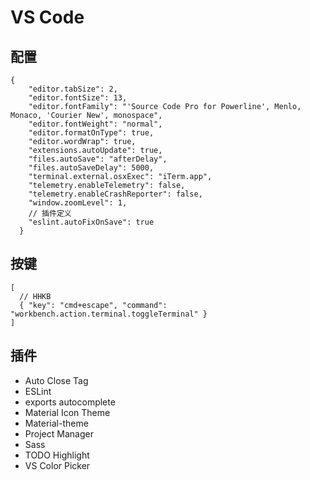# VS Code

## 配置

```
{
    "editor.tabSize": 2,
    "editor.fontSize": 13,
    "editor.fontFamily": "'Source Code Pro for Powerline', Menlo, Monaco, 'Courier New', monospace",
    "editor.fontWeight": "normal",
    "editor.formatOnType": true,
    "editor.wordWrap": true,
    "extensions.autoUpdate": true,
    "files.autoSave": "afterDelay",
    "files.autoSaveDelay": 5000,
    "terminal.external.osxExec": "iTerm.app",
    "telemetry.enableTelemetry": false,
    "telemetry.enableCrashReporter": false,
    "window.zoomLevel": 1,
    // 插件定义
    "eslint.autoFixOnSave": true
  }
```

## 按键

```
[
  // HHKB
  { "key": "cmd+escape", "command": "workbench.action.terminal.toggleTerminal" }
]
```

## 插件

* Auto Close Tag
* ESLint
* exports autocomplete
* Material Icon Theme
* Material-theme
* Project Manager
* Sass
* TODO Highlight
* VS Color Picker
